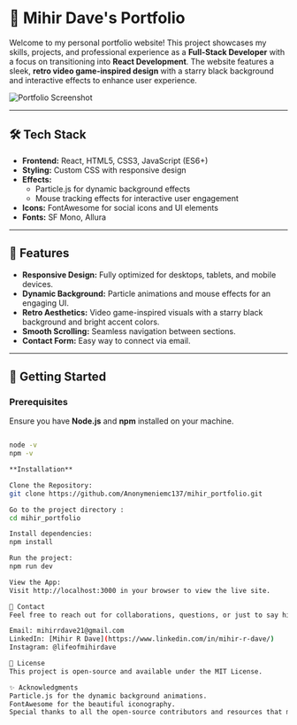 # 🚀 Mihir Dave's Portfolio

Welcome to my personal portfolio website! This project showcases my skills, projects, and professional experience as a **Full-Stack Developer** with a focus on transitioning into **React Development**. The website features a sleek, **retro video game-inspired design** with a starry black background and interactive effects to enhance user experience.

![Portfolio Screenshot](https://raw.githubusercontent.com/Anonymeniemc137/mihir_portfolio/refs/heads/main/portfolio_front.png)<!-- Replace with actual image path -->

---

## 🛠 Tech Stack

- **Frontend:** React, HTML5, CSS3, JavaScript (ES6+)
- **Styling:** Custom CSS with responsive design
- **Effects:** 
  - Particle.js for dynamic background effects
  - Mouse tracking effects for interactive user engagement
- **Icons:** FontAwesome for social icons and UI elements
- **Fonts:** SF Mono, Allura

---

## 🌟 Features

- **Responsive Design:** Fully optimized for desktops, tablets, and mobile devices.
- **Dynamic Background:** Particle animations and mouse effects for an engaging UI.
- **Retro Aesthetics:** Video game-inspired visuals with a starry black background and bright accent colors.
- **Smooth Scrolling:** Seamless navigation between sections.
- **Contact Form:** Easy way to connect via email.

---

## 🚀 Getting Started

### Prerequisites

Ensure you have **Node.js** and **npm** installed on your machine.

```bash

node -v
npm -v

**Installation**

Clone the Repository:
git clone https://github.com/Anonymeniemc137/mihir_portfolio.git

Go to the project directory :
cd mihir_portfolio

Install dependencies:
npm install

Run the project:
npm run dev

View the App:
Visit http://localhost:3000 in your browser to view the live site.

📧 Contact
Feel free to reach out for collaborations, questions, or just to say hi!

Email: mihirrdave21@gmail.com
LinkedIn: [Mihir R Dave](https://www.linkedin.com/in/mihir-r-dave/)
Instagram: @lifeofmihirdave

📜 License
This project is open-source and available under the MIT License.

✨ Acknowledgments
Particle.js for the dynamic background animations.
FontAwesome for the beautiful iconography.
Special thanks to all the open-source contributors and resources that made this project possible!
